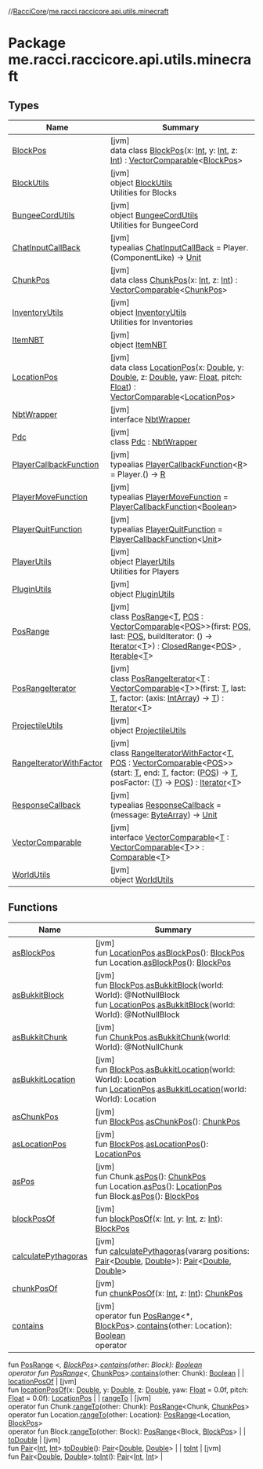 //[RacciCore](../../index.md)/[me.racci.raccicore.api.utils.minecraft](index.md)

# Package me.racci.raccicore.api.utils.minecraft

## Types

| Name | Summary |
|---|---|
| [BlockPos](-block-pos/index.md) | [jvm]<br>data class [BlockPos](-block-pos/index.md)(x: [Int](https://kotlinlang.org/api/latest/jvm/stdlib/kotlin/-int/index.html), y: [Int](https://kotlinlang.org/api/latest/jvm/stdlib/kotlin/-int/index.html), z: [Int](https://kotlinlang.org/api/latest/jvm/stdlib/kotlin/-int/index.html)) : [VectorComparable](-vector-comparable/index.md)&lt;[BlockPos](-block-pos/index.md)&gt; |
| [BlockUtils](-block-utils/index.md) | [jvm]<br>object [BlockUtils](-block-utils/index.md)<br>Utilities for Blocks |
| [BungeeCordUtils](-bungee-cord-utils/index.md) | [jvm]<br>object [BungeeCordUtils](-bungee-cord-utils/index.md)<br>Utilities for BungeeCord |
| [ChatInputCallBack](index.md#-38014740%2FClasslikes%2F-1216412040) | [jvm]<br>typealias [ChatInputCallBack](index.md#-38014740%2FClasslikes%2F-1216412040) = Player.(ComponentLike) -&gt; [Unit](https://kotlinlang.org/api/latest/jvm/stdlib/kotlin/-unit/index.html) |
| [ChunkPos](-chunk-pos/index.md) | [jvm]<br>data class [ChunkPos](-chunk-pos/index.md)(x: [Int](https://kotlinlang.org/api/latest/jvm/stdlib/kotlin/-int/index.html), z: [Int](https://kotlinlang.org/api/latest/jvm/stdlib/kotlin/-int/index.html)) : [VectorComparable](-vector-comparable/index.md)&lt;[ChunkPos](-chunk-pos/index.md)&gt; |
| [InventoryUtils](-inventory-utils/index.md) | [jvm]<br>object [InventoryUtils](-inventory-utils/index.md)<br>Utilities for Inventories |
| [ItemNBT](-item-n-b-t/index.md) | [jvm]<br>object [ItemNBT](-item-n-b-t/index.md) |
| [LocationPos](-location-pos/index.md) | [jvm]<br>data class [LocationPos](-location-pos/index.md)(x: [Double](https://kotlinlang.org/api/latest/jvm/stdlib/kotlin/-double/index.html), y: [Double](https://kotlinlang.org/api/latest/jvm/stdlib/kotlin/-double/index.html), z: [Double](https://kotlinlang.org/api/latest/jvm/stdlib/kotlin/-double/index.html), yaw: [Float](https://kotlinlang.org/api/latest/jvm/stdlib/kotlin/-float/index.html), pitch: [Float](https://kotlinlang.org/api/latest/jvm/stdlib/kotlin/-float/index.html)) : [VectorComparable](-vector-comparable/index.md)&lt;[LocationPos](-location-pos/index.md)&gt; |
| [NbtWrapper](-nbt-wrapper/index.md) | [jvm]<br>interface [NbtWrapper](-nbt-wrapper/index.md) |
| [Pdc](-pdc/index.md) | [jvm]<br>class [Pdc](-pdc/index.md) : [NbtWrapper](-nbt-wrapper/index.md) |
| [PlayerCallbackFunction](index.md#38361665%2FClasslikes%2F-1216412040) | [jvm]<br>typealias [PlayerCallbackFunction](index.md#38361665%2FClasslikes%2F-1216412040)&lt;[R](index.md#38361665%2FClasslikes%2F-1216412040)&gt; = Player.() -&gt; [R](index.md#38361665%2FClasslikes%2F-1216412040) |
| [PlayerMoveFunction](index.md#-2077606219%2FClasslikes%2F-1216412040) | [jvm]<br>typealias [PlayerMoveFunction](index.md#-2077606219%2FClasslikes%2F-1216412040) = [PlayerCallbackFunction](index.md#38361665%2FClasslikes%2F-1216412040)&lt;[Boolean](https://kotlinlang.org/api/latest/jvm/stdlib/kotlin/-boolean/index.html)&gt; |
| [PlayerQuitFunction](index.md#-400580617%2FClasslikes%2F-1216412040) | [jvm]<br>typealias [PlayerQuitFunction](index.md#-400580617%2FClasslikes%2F-1216412040) = [PlayerCallbackFunction](index.md#38361665%2FClasslikes%2F-1216412040)&lt;[Unit](https://kotlinlang.org/api/latest/jvm/stdlib/kotlin/-unit/index.html)&gt; |
| [PlayerUtils](-player-utils/index.md) | [jvm]<br>object [PlayerUtils](-player-utils/index.md)<br>Utilities for Players |
| [PluginUtils](-plugin-utils/index.md) | [jvm]<br>object [PluginUtils](-plugin-utils/index.md) |
| [PosRange](-pos-range/index.md) | [jvm]<br>class [PosRange](-pos-range/index.md)&lt;[T](-pos-range/index.md), [POS](-pos-range/index.md) : [VectorComparable](-vector-comparable/index.md)&lt;[POS](-pos-range/index.md)&gt;&gt;(first: [POS](-pos-range/index.md), last: [POS](-pos-range/index.md), buildIterator: () -&gt; [Iterator](https://kotlinlang.org/api/latest/jvm/stdlib/kotlin.collections/-iterator/index.html)&lt;[T](-pos-range/index.md)&gt;) : [ClosedRange](https://kotlinlang.org/api/latest/jvm/stdlib/kotlin.ranges/-closed-range/index.html)&lt;[POS](-pos-range/index.md)&gt; , [Iterable](https://kotlinlang.org/api/latest/jvm/stdlib/kotlin.collections/-iterable/index.html)&lt;[T](-pos-range/index.md)&gt; |
| [PosRangeIterator](-pos-range-iterator/index.md) | [jvm]<br>class [PosRangeIterator](-pos-range-iterator/index.md)&lt;[T](-pos-range-iterator/index.md) : [VectorComparable](-vector-comparable/index.md)&lt;[T](-pos-range-iterator/index.md)&gt;&gt;(first: [T](-pos-range-iterator/index.md), last: [T](-pos-range-iterator/index.md), factor: (axis: [IntArray](https://kotlinlang.org/api/latest/jvm/stdlib/kotlin/-int-array/index.html)) -&gt; [T](-pos-range-iterator/index.md)) : [Iterator](https://kotlinlang.org/api/latest/jvm/stdlib/kotlin.collections/-iterator/index.html)&lt;[T](-pos-range-iterator/index.md)&gt; |
| [ProjectileUtils](-projectile-utils/index.md) | [jvm]<br>object [ProjectileUtils](-projectile-utils/index.md) |
| [RangeIteratorWithFactor](-range-iterator-with-factor/index.md) | [jvm]<br>class [RangeIteratorWithFactor](-range-iterator-with-factor/index.md)&lt;[T](-range-iterator-with-factor/index.md), [POS](-range-iterator-with-factor/index.md) : [VectorComparable](-vector-comparable/index.md)&lt;[POS](-range-iterator-with-factor/index.md)&gt;&gt;(start: [T](-range-iterator-with-factor/index.md), end: [T](-range-iterator-with-factor/index.md), factor: ([POS](-range-iterator-with-factor/index.md)) -&gt; [T](-range-iterator-with-factor/index.md), posFactor: ([T](-range-iterator-with-factor/index.md)) -&gt; [POS](-range-iterator-with-factor/index.md)) : [Iterator](https://kotlinlang.org/api/latest/jvm/stdlib/kotlin.collections/-iterator/index.html)&lt;[T](-range-iterator-with-factor/index.md)&gt; |
| [ResponseCallback](index.md#-1417766311%2FClasslikes%2F-1216412040) | [jvm]<br>typealias [ResponseCallback](index.md#-1417766311%2FClasslikes%2F-1216412040) = (message: [ByteArray](https://kotlinlang.org/api/latest/jvm/stdlib/kotlin/-byte-array/index.html)) -&gt; [Unit](https://kotlinlang.org/api/latest/jvm/stdlib/kotlin/-unit/index.html) |
| [VectorComparable](-vector-comparable/index.md) | [jvm]<br>interface [VectorComparable](-vector-comparable/index.md)&lt;[T](-vector-comparable/index.md) : [VectorComparable](-vector-comparable/index.md)&lt;[T](-vector-comparable/index.md)&gt;&gt; : [Comparable](https://kotlinlang.org/api/latest/jvm/stdlib/kotlin/-comparable/index.html)&lt;[T](-vector-comparable/index.md)&gt; |
| [WorldUtils](-world-utils/index.md) | [jvm]<br>object [WorldUtils](-world-utils/index.md) |

## Functions

| Name | Summary |
|---|---|
| [asBlockPos](as-block-pos.md) | [jvm]<br>fun [LocationPos](-location-pos/index.md).[asBlockPos](as-block-pos.md)(): [BlockPos](-block-pos/index.md)<br>fun Location.[asBlockPos](as-block-pos.md)(): [BlockPos](-block-pos/index.md) |
| [asBukkitBlock](as-bukkit-block.md) | [jvm]<br>fun [BlockPos](-block-pos/index.md).[asBukkitBlock](as-bukkit-block.md)(world: World): @NotNullBlock<br>fun [LocationPos](-location-pos/index.md).[asBukkitBlock](as-bukkit-block.md)(world: World): @NotNullBlock |
| [asBukkitChunk](as-bukkit-chunk.md) | [jvm]<br>fun [ChunkPos](-chunk-pos/index.md).[asBukkitChunk](as-bukkit-chunk.md)(world: World): @NotNullChunk |
| [asBukkitLocation](as-bukkit-location.md) | [jvm]<br>fun [BlockPos](-block-pos/index.md).[asBukkitLocation](as-bukkit-location.md)(world: World): Location<br>fun [LocationPos](-location-pos/index.md).[asBukkitLocation](as-bukkit-location.md)(world: World): Location |
| [asChunkPos](as-chunk-pos.md) | [jvm]<br>fun [BlockPos](-block-pos/index.md).[asChunkPos](as-chunk-pos.md)(): [ChunkPos](-chunk-pos/index.md) |
| [asLocationPos](as-location-pos.md) | [jvm]<br>fun [BlockPos](-block-pos/index.md).[asLocationPos](as-location-pos.md)(): [LocationPos](-location-pos/index.md) |
| [asPos](as-pos.md) | [jvm]<br>fun Chunk.[asPos](as-pos.md)(): [ChunkPos](-chunk-pos/index.md)<br>fun Location.[asPos](as-pos.md)(): [LocationPos](-location-pos/index.md)<br>fun Block.[asPos](as-pos.md)(): [BlockPos](-block-pos/index.md) |
| [blockPosOf](block-pos-of.md) | [jvm]<br>fun [blockPosOf](block-pos-of.md)(x: [Int](https://kotlinlang.org/api/latest/jvm/stdlib/kotlin/-int/index.html), y: [Int](https://kotlinlang.org/api/latest/jvm/stdlib/kotlin/-int/index.html), z: [Int](https://kotlinlang.org/api/latest/jvm/stdlib/kotlin/-int/index.html)): [BlockPos](-block-pos/index.md) |
| [calculatePythagoras](calculate-pythagoras.md) | [jvm]<br>fun [calculatePythagoras](calculate-pythagoras.md)(vararg positions: [Pair](https://kotlinlang.org/api/latest/jvm/stdlib/kotlin/-pair/index.html)&lt;[Double](https://kotlinlang.org/api/latest/jvm/stdlib/kotlin/-double/index.html), [Double](https://kotlinlang.org/api/latest/jvm/stdlib/kotlin/-double/index.html)&gt;): [Pair](https://kotlinlang.org/api/latest/jvm/stdlib/kotlin/-pair/index.html)&lt;[Double](https://kotlinlang.org/api/latest/jvm/stdlib/kotlin/-double/index.html), [Double](https://kotlinlang.org/api/latest/jvm/stdlib/kotlin/-double/index.html)&gt; |
| [chunkPosOf](chunk-pos-of.md) | [jvm]<br>fun [chunkPosOf](chunk-pos-of.md)(x: [Int](https://kotlinlang.org/api/latest/jvm/stdlib/kotlin/-int/index.html), z: [Int](https://kotlinlang.org/api/latest/jvm/stdlib/kotlin/-int/index.html)): [ChunkPos](-chunk-pos/index.md) |
| [contains](contains.md) | [jvm]<br>operator fun [PosRange](-pos-range/index.md)&lt;*, [BlockPos](-block-pos/index.md)&gt;.[contains](contains.md)(other: Location): [Boolean](https://kotlinlang.org/api/latest/jvm/stdlib/kotlin/-boolean/index.html)<br>operator
fun [PosRange](-pos-range/index.md)
&lt;*, [BlockPos](-block-pos/index.md)&gt;.[contains](contains.md)(other: Block): [Boolean](https://kotlinlang.org/api/latest/jvm/stdlib/kotlin/-boolean/index.html)<br>operator fun [PosRange](-pos-range/index.md)&lt;*, [ChunkPos](-chunk-pos/index.md)&gt;.[contains](contains.md)(other: Chunk): [Boolean](https://kotlinlang.org/api/latest/jvm/stdlib/kotlin/-boolean/index.html) |
| [locationPosOf](location-pos-of.md) | [jvm]<br>fun [locationPosOf](location-pos-of.md)(x: [Double](https://kotlinlang.org/api/latest/jvm/stdlib/kotlin/-double/index.html), y: [Double](https://kotlinlang.org/api/latest/jvm/stdlib/kotlin/-double/index.html), z: [Double](https://kotlinlang.org/api/latest/jvm/stdlib/kotlin/-double/index.html), yaw: [Float](https://kotlinlang.org/api/latest/jvm/stdlib/kotlin/-float/index.html) = 0.0f, pitch: [Float](https://kotlinlang.org/api/latest/jvm/stdlib/kotlin/-float/index.html) = 0.0f): [LocationPos](-location-pos/index.md) |
| [rangeTo](range-to.md) | [jvm]<br>operator fun Chunk.[rangeTo](range-to.md)(other: Chunk): [PosRange](-pos-range/index.md)&lt;Chunk, [ChunkPos](-chunk-pos/index.md)&gt;<br>operator fun Location.[rangeTo](range-to.md)(other: Location): [PosRange](-pos-range/index.md)&lt;Location, [BlockPos](-block-pos/index.md)&gt;<br>operator fun Block.[rangeTo](range-to.md)(other: Block): [PosRange](-pos-range/index.md)&lt;Block, [BlockPos](-block-pos/index.md)&gt; |
| [toDouble](to-double.md) | [jvm]<br>fun [Pair](https://kotlinlang.org/api/latest/jvm/stdlib/kotlin/-pair/index.html)&lt;[Int](https://kotlinlang.org/api/latest/jvm/stdlib/kotlin/-int/index.html), [Int](https://kotlinlang.org/api/latest/jvm/stdlib/kotlin/-int/index.html)&gt;.[toDouble](to-double.md)(): [Pair](https://kotlinlang.org/api/latest/jvm/stdlib/kotlin/-pair/index.html)&lt;[Double](https://kotlinlang.org/api/latest/jvm/stdlib/kotlin/-double/index.html), [Double](https://kotlinlang.org/api/latest/jvm/stdlib/kotlin/-double/index.html)&gt; |
| [toInt](to-int.md) | [jvm]<br>fun [Pair](https://kotlinlang.org/api/latest/jvm/stdlib/kotlin/-pair/index.html)&lt;[Double](https://kotlinlang.org/api/latest/jvm/stdlib/kotlin/-double/index.html), [Double](https://kotlinlang.org/api/latest/jvm/stdlib/kotlin/-double/index.html)&gt;.[toInt](to-int.md)(): [Pair](https://kotlinlang.org/api/latest/jvm/stdlib/kotlin/-pair/index.html)&lt;[Int](https://kotlinlang.org/api/latest/jvm/stdlib/kotlin/-int/index.html), [Int](https://kotlinlang.org/api/latest/jvm/stdlib/kotlin/-int/index.html)&gt; |
